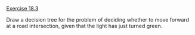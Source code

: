 [Exercise 18.3](ex_3/)

Draw a decision tree for the problem of deciding whether to move forward
at a road intersection, given that the light has just turned green.
